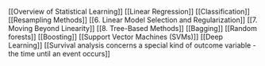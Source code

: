 

[[Overview of Statistical Learning]] 
[[Linear Regression]]
[[Classification]]
[[Resampling Methods]]
[[6. Linear Model Selection and Regularization]]
[[7. Moving Beyond Linearity]]
[[8. Tree-Based Methods]]
	[[Bagging]]
	[[Random forests]]
	[[Boosting]]
[[Support Vector Machines (SVMs)]]
[[Deep Learning]]
[[Survival analysis concerns a special kind of outcome variable - the time until an event occurs]]
